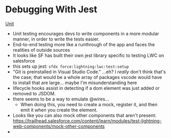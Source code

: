 # Debugging With Jest

[Unit](https://trailhead.salesforce.com/content/learn/modules/test-lightning-web-components/set-up-jest-testing-framework)

* Unit testing encourages devs to write components in a more modular manner, in order to write the tests easier.
* End-to-end testing more like a runthrough of the app and faces the realities of outside sources
* It looks like SF has built their own jest library specific to testing LWC on salesforce
* this sets up jest: `sfdx force:lightning:lwc:test:setup`
* "Git is preinstalled in Visual Studio Code." ...eh? I *really* don't think that's the case; that would be a whole array of packages vscode would have to install that are large... maybe I'm misunderstanding here
* lifecycle hooks assist in detecting if a dom element was just added or removed to JSDOM.
* there seems to be a way to emulate @wires...
    * When doing this, you need to create a mock, register it, and then emit it when you create the element.
* Looks like you can also mock other components that aren't present: https://trailhead.salesforce.com/content/learn/modules/test-lightning-web-components/mock-other-components
* 
